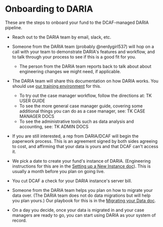 # Onboarding to DARIA

These are the steps to onboard your fund to the DCAF-managed DARIA pipeline.

* Reach out to the DARIA team by email, slack, etc.

* Someone from the DARIA team (probably @nerdygirl537) will hop on a call with your team to demonstrate DARIA's features and workflow, and to talk through your process to see if this is a good fit for you.
  * The person from the DARIA team reports back to talk about about engineering changes we might need, if applicable.

* The DARIA team will share this documentation on how DARIA works. You should use [our training environment](https://sandbox.dcabortionfund.org) for this.
  * To try out the case manager workflow, follow the directions at: TK USER GUIDE
  * To see the more general case manager guide, covering some additional things you can do as a case manager, see: TK CASE MANAGER DOCS
  * To see the administrative tools such as data analysis and accounting, see: TK ADMIN DOCS

* If you are still interested, a rep from DARIA/DCAF will begin the paperwork process. This is an agreement signed by both sides agreeing to cost, and affirming that your data is yours and that DCAF can't access it.

* We pick a date to create your fund's instance of DARIA. (Engineering instructions for this are in the [Setting up a New Instance doc](SETTING_UP_A_NEW_INSTANCE.md)). This is usually a month before you plan on going live.

* You cut DCAF a check for your DARIA instance's server bill.

* Someone from the DARIA team helps you plan on how to migrate your data over. (The DARIA team does not do data migrations but will help you plan yours.) Our playbook for this is in the [Migrating your Data doc](MIGRATING_YOUR_DATA.md).

* On a day you decide, once your data is migrated in and your case managers are ready to go, you can start using DARIA as your system of record.
